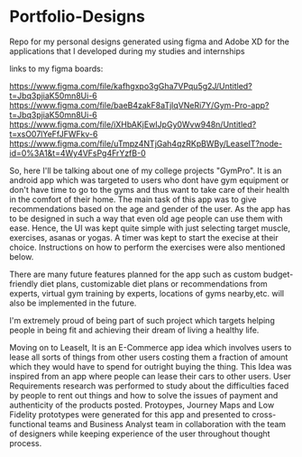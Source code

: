 # Portfolio-Designs
Repo for my personal designs generated using figma and Adobe XD for the applications that I developed during my studies and internships

links to my figma boards:

https://www.figma.com/file/kafhgxpo3gGha7VPqu5g2J/Untitled?t=Jbq3pjiaK50mn8Ui-6
https://www.figma.com/file/baeB4zakF8aTjlqVNeRi7Y/Gym-Pro-app?t=Jbq3pjiaK50mn8Ui-6
https://www.figma.com/file/iXHbAKjEwIJpGy0Wvw948n/Untitled?t=xsO07lYeFfJFWFkv-6
https://www.figma.com/file/uTmpz4NTjGah4qzRKpBWBy/LeaseIT?node-id=0%3A1&t=4Wy4VFsPg4FrYzfB-0

So, here I'll be talking about one of my college projects "GymPro". It is an android app which was targeted to users who dont have gym equipment or don't have time to go to the gyms and thus want to take care of their health in the comfort of their home. 
The main task of this app was to give recommendations based on the age and gender of the user. As the app has to be designed in such a way that even old age people can use them with ease. Hence, the UI was kept quite simple with just selecting target muscle, exercises, asanas or yogas. A timer was kept to start the execise at their choice. Instructions on how to perform the exercises were also mentioned below.

There are many future features planned for the app such as custom budget-friendly diet plans, customizable diet plans or recommendations from experts, virtual gym training by experts, locations of gyms nearby,etc. will also be implemented in the future.

I'm extremely proud of being part of such project which targets helping people in being fit and achieving their dream of living a healthy life.

Moving on to LeaseIt, It is an E-Commerce app idea which involves users to lease all sorts of things from other users costing them a fraction of amount which they would have to spend for outright buying the thing. This Idea was inspired from an app where people can lease their cars to other users. 
User Requirements research was performed to study about the difficulties faced by people to rent out things and how to solve the issues of payment and authenticity of the products posted. 
Protoypes, Journey Maps and Low Fidelity prototypes were generated for this app and presented to cross-functional teams and Business Analyst team in collaboration with the team of designers while keeping experience of the user throughout thought process.
